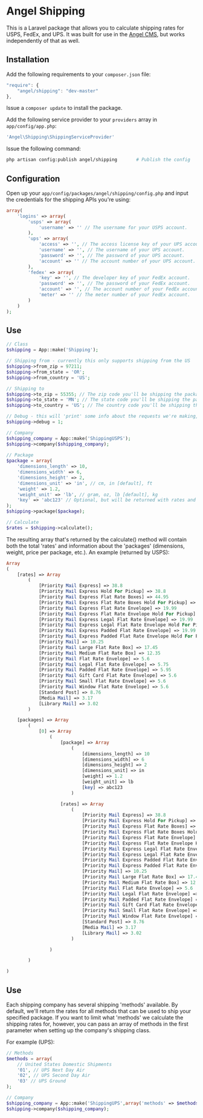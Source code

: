 Angel Shipping
==============
This is a Laravel package that allows you to calculate shipping rates for USPS, FedEx, and UPS.  It was built for use in the [Angel CMS](https://github.com/JVMartin/angel), but works independently of that as well.

Installation
------------
Add the following requirements to your `composer.json` file:
```javascript
"require": {
	"angel/shipping": "dev-master"
},
```

Issue a `composer update` to install the package.

Add the following service provider to your `providers` array in `app/config/app.php`:
```php
'Angel\Shipping\ShippingServiceProvider'
```

Issue the following command:
```bash
php artisan config:publish angel/shipping       # Publish the config
```

Configuration
------------
Open up your `app/config/packages/angel/shipping/config.php` and input the credentials for the shipping APIs you're using:
```php
array(
	'logins' => array(
		'usps' => array(
			'username' => '' // The username for your USPS account.
		),
		'ups' => array(
			'access' => '', // The access license key of your UPS account.
			'username' => '', // The username of your UPS account.
			'password' => '', // The password of your UPS account.
			'account' => '' // The account number of your UPS account.
		),
		'fedex' => array(
			'key' => '', // The developer key of your FedEx account.
			'password' => '', // The password of your FedEx account.
			'account' => '', // The account number of your FedEx account.
			'meter' => '' // The meter number of your FedEx account.
		)
	)
);
```

Use
------------

```php
// Class
$shipping = App::make('Shipping');

// Shipping from - currently this only supports shipping from the US
$shipping->from_zip = 97211;
$shipping->from_state = 'OR';
$shipping->from_country = 'US';

// Shipping to
$shipping->to_zip = 55355; // The zip code you'll be shipping the package to (international zip codes allowed)
$shipping->to_state = 'MN'; // The state code you'll be shipping the package to (international states allowed)
$shipping->to_country = 'US'; // The country code you'll be shipping the package to (international zip codes allowed)

// Debug - this will 'print' some info about the requests we're making, use it for debugging purposes
$shipping->debug = 1;

// Company
$shipping_company = App::make('ShippingUSPS');
$shipping->company($shipping_company);
	
// Package
$package = array(
	'dimensions_length' => 10,
	'dimensions_width' => 6,
	'dimensions_height' => 2,
	'dimensions_unit' => 'in', // cm, in [default], ft
	'weight' => 1.2,
	'weight_unit' => 'lb', // gram, oz, lb [default], kg
	'key' => 'abc123' // Optional, but will be returned with rates and may be useful for you to differentiate between multiple packages
);
$shipping->package($package);

// Calculate
$rates = $shipping->calculate();
```

The resulting array that's returned by the calculate() method will contain both the total 'rates' and information about the 'packages' (dimensions, weight, price per package, etc.). An example (returned by USPS):

```php
Array
(
    [rates] => Array
        (
            [Priority Mail Express] => 38.8
            [Priority Mail Express Hold For Pickup] => 38.8
            [Priority Mail Express Flat Rate Boxes] => 44.95
            [Priority Mail Express Flat Rate Boxes Hold For Pickup] => 44.95
            [Priority Mail Express Flat Rate Envelope] => 19.99
            [Priority Mail Express Flat Rate Envelope Hold For Pickup] => 19.99
            [Priority Mail Express Legal Flat Rate Envelope] => 19.99
            [Priority Mail Express Legal Flat Rate Envelope Hold For Pickup] => 19.99
            [Priority Mail Express Padded Flat Rate Envelope] => 19.99
            [Priority Mail Express Padded Flat Rate Envelope Hold For Pickup] => 19.99
            [Priority Mail] => 10.25
            [Priority Mail Large Flat Rate Box] => 17.45
            [Priority Mail Medium Flat Rate Box] => 12.35
            [Priority Mail Flat Rate Envelope] => 5.6
            [Priority Mail Legal Flat Rate Envelope] => 5.75
            [Priority Mail Padded Flat Rate Envelope] => 5.95
            [Priority Mail Gift Card Flat Rate Envelope] => 5.6
            [Priority Mail Small Flat Rate Envelope] => 5.6
            [Priority Mail Window Flat Rate Envelope] => 5.6
            [Standard Post] => 8.76
            [Media Mail] => 3.17
            [Library Mail] => 3.02
        )

    [packages] => Array
        (
            [0] => Array
                (
                    [package] => Array
                        (
                            [dimensions_length] => 10
                            [dimensions_width] => 6
                            [dimensions_height] => 2
                            [dimensions_unit] => in
                            [weight] => 1.2
                            [weight_unit] => lb
                            [key] => abc123
                        )

                    [rates] => Array
                        (
                            [Priority Mail Express] => 38.8
                            [Priority Mail Express Hold For Pickup] => 38.8
                            [Priority Mail Express Flat Rate Boxes] => 44.95
                            [Priority Mail Express Flat Rate Boxes Hold For Pickup] => 44.95
                            [Priority Mail Express Flat Rate Envelope] => 19.99
                            [Priority Mail Express Flat Rate Envelope Hold For Pickup] => 19.99
                            [Priority Mail Express Legal Flat Rate Envelope] => 19.99
                            [Priority Mail Express Legal Flat Rate Envelope Hold For Pickup] => 19.99
                            [Priority Mail Express Padded Flat Rate Envelope] => 19.99
                            [Priority Mail Express Padded Flat Rate Envelope Hold For Pickup] => 19.99
                            [Priority Mail] => 10.25
                            [Priority Mail Large Flat Rate Box] => 17.45
                            [Priority Mail Medium Flat Rate Box] => 12.35
                            [Priority Mail Flat Rate Envelope] => 5.6
                            [Priority Mail Legal Flat Rate Envelope] => 5.75
                            [Priority Mail Padded Flat Rate Envelope] => 5.95
                            [Priority Mail Gift Card Flat Rate Envelope] => 5.6
                            [Priority Mail Small Flat Rate Envelope] => 5.6
                            [Priority Mail Window Flat Rate Envelope] => 5.6
                            [Standard Post] => 8.76
                            [Media Mail] => 3.17
                            [Library Mail] => 3.02
                        )

                )

        )

)
```

Use
------------

Each shipping company has several shipping 'methods' available.  By default, we'll return the rates for all methods that can be used to ship your specified package. If you want to limit what 'methods' we calculate the shipping rates for, however, you can pass an array of methods in the first parameter when setting up the company's shipping class.

For example (UPS):

```php
// Methods
$methods = array(
	// United States Domestic Shipments
	'01', // UPS Next Day Air
	'02', // UPS Second Day Air
	'03' // UPS Ground
);

// Company
$shipping_company = App::make('ShippingUPS',array('methods' => $methods));
$shipping->company($shipping_company);
```